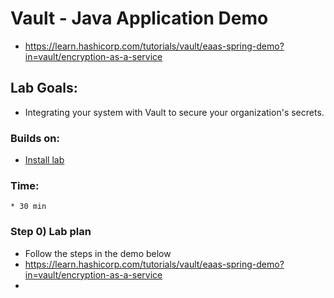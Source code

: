 # Vault - Java Application Demo

* https://learn.hashicorp.com/tutorials/vault/eaas-spring-demo?in=vault/encryption-as-a-service

## Lab Goals:

* Integrating your system with Vault to secure your organization's secrets.

### Builds on:
* [Install lab](../lab01)

### Time:
    * 30 min

### Step 0) Lab plan

* Follow the steps in the demo below
* https://learn.hashicorp.com/tutorials/vault/eaas-spring-demo?in=vault/encryption-as-a-service
* 
